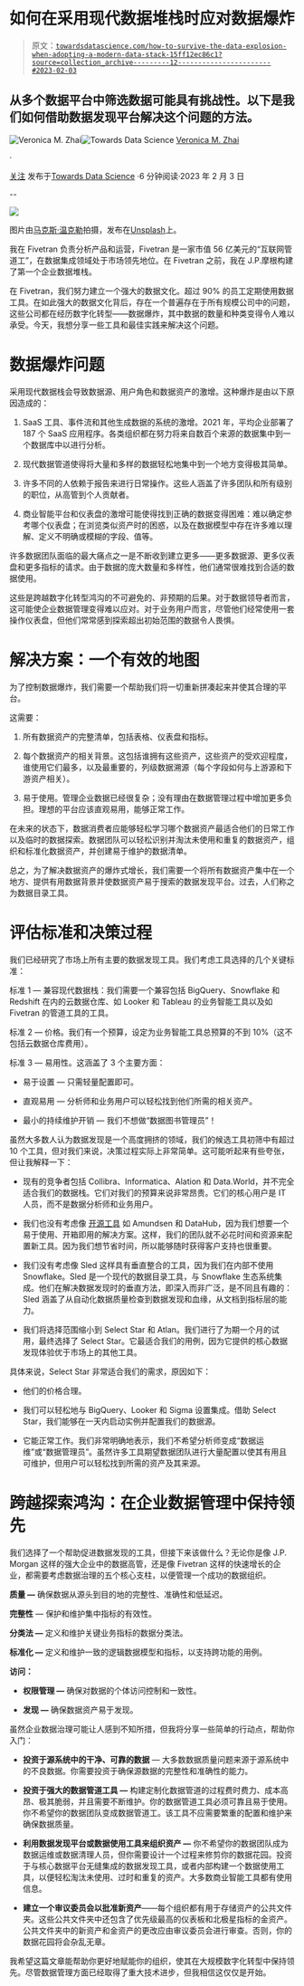 # 如何在采用现代数据堆栈时应对数据爆炸

> 原文：[`towardsdatascience.com/how-to-survive-the-data-explosion-when-adopting-a-modern-data-stack-15ff12ec86c1?source=collection_archive---------12-----------------------#2023-02-03`](https://towardsdatascience.com/how-to-survive-the-data-explosion-when-adopting-a-modern-data-stack-15ff12ec86c1?source=collection_archive---------12-----------------------#2023-02-03)

## 从多个数据平台中筛选数据可能具有挑战性。以下是我们如何借助数据发现平台解决这个问题的方法。

[](https://medium.com/@veronica.fivetran?source=post_page-----15ff12ec86c1--------------------------------)![Veronica M. Zhai](https://medium.com/@veronica.fivetran?source=post_page-----15ff12ec86c1--------------------------------)[](https://towardsdatascience.com/?source=post_page-----15ff12ec86c1--------------------------------)![Towards Data Science](https://towardsdatascience.com/?source=post_page-----15ff12ec86c1--------------------------------) [Veronica M. Zhai](https://medium.com/@veronica.fivetran?source=post_page-----15ff12ec86c1--------------------------------)

·

[关注](https://medium.com/m/signin?actionUrl=https%3A%2F%2Fmedium.com%2F_%2Fsubscribe%2Fuser%2Fd8317bbc9d&operation=register&redirect=https%3A%2F%2Ftowardsdatascience.com%2Fhow-to-survive-the-data-explosion-when-adopting-a-modern-data-stack-15ff12ec86c1&user=Veronica+M.+Zhai&userId=d8317bbc9d&source=post_page-d8317bbc9d----15ff12ec86c1---------------------post_header-----------) 发布于[Towards Data Science](https://towardsdatascience.com/?source=post_page-----15ff12ec86c1--------------------------------) ·6 分钟阅读·2023 年 2 月 3 日[](https://medium.com/m/signin?actionUrl=https%3A%2F%2Fmedium.com%2F_%2Fvote%2Ftowards-data-science%2F15ff12ec86c1&operation=register&redirect=https%3A%2F%2Ftowardsdatascience.com%2Fhow-to-survive-the-data-explosion-when-adopting-a-modern-data-stack-15ff12ec86c1&user=Veronica+M.+Zhai&userId=d8317bbc9d&source=-----15ff12ec86c1---------------------clap_footer-----------)

--

[](https://medium.com/m/signin?actionUrl=https%3A%2F%2Fmedium.com%2F_%2Fbookmark%2Fp%2F15ff12ec86c1&operation=register&redirect=https%3A%2F%2Ftowardsdatascience.com%2Fhow-to-survive-the-data-explosion-when-adopting-a-modern-data-stack-15ff12ec86c1&source=-----15ff12ec86c1---------------------bookmark_footer-----------)![](img/03adf9322b8b74e83c416105df72e628.png)

图片由[马克斯·温克勒](https://unsplash.com/@markuswinkler?utm_source=medium&utm_medium=referral)拍摄，发布在[Unsplash](https://unsplash.com/?utm_source=medium&utm_medium=referral)上。

我在 Fivetran 负责分析产品和运营，Fivetran 是一家市值 56 亿美元的“互联网管道工”，在数据集成领域处于市场领先地位。在 Fivetran 之前，我在 J.P.摩根构建了第一个企业数据堆栈。

在 Fivetran，我们努力建立一个强大的数据文化。超过 90% 的员工定期使用数据工具。在如此强大的数据文化背后，存在一个普遍存在于所有规模公司中的问题，这些公司都在经历数字化转型——数据爆炸，其中数据的数量和种类变得令人难以承受。今天，我想分享一些工具和最佳实践来解决这个问题。

# 数据爆炸问题

采用现代数据栈会导致数据源、用户角色和数据资产的激增。这种爆炸是由以下原因造成的：

1.  SaaS 工具、事件流和其他生成数据的系统的激增。2021 年，平均企业部署了 187 个 SaaS 应用程序。各类组织都在努力将来自数百个来源的数据集中到一个数据库中以进行分析。

1.  现代数据管道使得将大量和多样的数据轻松地集中到一个地方变得极其简单。

1.  许多不同的人依赖于报告来进行日常操作。这些人涵盖了许多团队和所有级别的职位，从高管到个人贡献者。

1.  商业智能平台和仪表盘的激增可能使得找到正确的数据变得困难：难以确定参考哪个仪表盘；在浏览类似资产时的困惑，以及在数据模型中存在许多难以理解、定义不明确或模糊的字段、值等。

许多数据团队面临的最大痛点之一是不断收到建立更多——更多数据源、更多仪表盘和更多指标的请求。由于数据的庞大数量和多样性，他们通常很难找到合适的数据使用。

这些是跨越数字化转型鸿沟的不可避免的、非预期的后果。对于数据领导者而言，这可能使企业数据管理变得难以应对。对于业务用户而言，尽管他们经常使用一套操作仪表盘，但他们常常感到探索超出初始范围的数据令人畏惧。

# 解决方案：一个有效的地图

为了控制数据爆炸，我们需要一个帮助我们将一切重新拼凑起来并使其合理的平台。

这需要：

1.  所有数据资产的完整清单，包括表格、仪表盘和指标。

1.  每个数据资产的相关背景。这包括谁拥有这些资产，这些资产的受欢迎程度，谁使用它们最多，以及最重要的，列级数据溯源（每个字段如何与上游源和下游资产相关）。

1.  易于使用。管理企业数据已经很复杂；没有理由在数据管理过程中增加更多负担。理想的平台应该直观易用，能够正常工作。

在未来的状态下，数据消费者应能够轻松学习哪个数据资产最适合他们的日常工作以及临时的数据探索。数据团队可以轻松识别并淘汰未使用和重复的数据资产，组织和标准化数据资产，并创建易于维护的数据清单。

总之，为了解决数据资产的爆炸式增长，我们需要一个将所有数据资产集中在一个地方、提供有用数据背景并使数据资产易于搜索的数据发现平台。过去，人们称之为数据目录工具。

# 评估标准和决策过程

我们已经研究了市场上所有主要的数据发现工具。我们考虑工具选择的几个关键标准：

标准 1 — 兼容现代数据栈：我们需要一个兼容包括 BigQuery、Snowflake 和 Redshift 在内的云数据仓库、如 Looker 和 Tableau 的业务智能工具以及如 Fivetran 的管道工具的工具。

标准 2 — 价格。我们有一个预算，设定为业务智能工具总预算的不到 10%（这不包括云数据仓库费用）。

标准 3 — 易用性。这涵盖了 3 个主要方面：

+   易于设置 — 只需轻量配置即可。

+   直观易用 — 分析师和业务用户可以轻松找到他们所需的相关资产。

+   最小的持续维护开销 — 我们不想做“数据图书管理员”！

虽然大多数人认为数据发现是一个高度拥挤的领域，我们的候选工具初筛中有超过 10 个工具，但对我们来说，决策过程实际上非常简单。这可能听起来有些夸张，但让我解释一下：

+   现有的竞争者包括 Collibra、Informatica、Alation 和 Data.World，并不完全适合我们的数据栈。它们对我们的预算来说非常昂贵。它们的核心用户是 IT 人员，而不是数据分析师和业务用户。

+   我们也没有考虑像 [开源工具](https://eugeneyan.com/writing/data-discovery-platforms/) 如 Amundsen 和 DataHub，因为我们想要一个易于使用、开箱即用的解决方案。这样，我们的团队就不必花时间和资源来配置新工具。因为我们想节省时间，所以能够随时获得客户支持也很重要。

+   我们没有考虑像 Sled 这样具有垂直整合的工具，因为我们在内部不使用 Snowflake。Sled 是一个现代的数据目录工具，与 Snowflake 生态系统集成。他们在解决数据发现时的垂直方法，即深入而非广泛，是不同且有趣的：Sled 涵盖了从自动化数据质量检查到数据发现和血缘，从文档到指标层的能力。

+   我们将选择范围缩小到 Select Star 和 Atlan。我们进行了为期一个月的试用，最终选择了 Select Star。它最适合我们的用例，因为它提供的核心数据发现体验优于市场上的其他工具。

具体来说，Select Star 非常适合我们的需求，原因如下：

+   他们的价格合理。

+   我们可以轻松地与 BigQuery、Looker 和 Sigma 设置集成。借助 Select Star，我们能够在一天内启动实例并配置我们的数据源。

+   它能正常工作。我们非常明确地表示，我们不希望分析师变成“数据运维”或“数据管理员”。虽然许多工具期望数据团队进行大量配置以使其有用且可维护，但用户可以轻松找到所需的资产及其来源。

# 跨越探索鸿沟：在企业数据管理中保持领先

我们选择了一个帮助促进数据发现的工具，但接下来该做什么？无论你是像 J.P. Morgan 这样的强大企业中的数据高管，还是像 Fivetran 这样的快速增长的企业，都需要考虑数据治理的五个核心支柱，以便管理一个成功的数据组织。

**质量 —** 确保数据从源头到目的地的完整性、准确性和低延迟。

**完整性** — 保护和维护集中指标的有效性。

**分类法 —** 定义和维护关键业务指标的数据分类法。

**标准化 —** 定义和维护一致的逻辑数据模型和指标，以支持跨功能的用例。

**访问：**

+   **权限管理 —** 确保对数据的个体访问控制和一致性。

+   **发现 —** 确保数据资产易于发现。

虽然企业数据治理可能让人感到不知所措，但我将分享一些简单的行动点，帮助你入门：

+   **投资于源系统中的干净、可靠的数据** — 大多数数据质量问题来源于源系统中的不良数据。你需要投资于确保源数据的完整性和准确性的能力。

+   **投资于强大的数据管道工具 —** 构建定制化数据管道的过程费时费力、成本高昂、极其脆弱，并且需要不断维护。你的数据管道工具必须可靠且易于使用。你不希望你的数据团队变成数据管道工。该工具不应需要繁重的配置和维护来确保数据质量。

+   **利用数据发现平台或数据使用工具来组织资产 —** 你不希望你的数据团队成为数据运维或数据清理人员，但你需要设计一个过程来修剪你的数据花园。投资于与核心数据平台无缝集成的数据发现工具，或者内部构建一个数据使用工具，以便轻松淘汰未使用、过时和重复的资产。大多数商业智能工具都有使用信息。

+   **建立一个审议委员会以批准新资产**——每个组织都有用于存储资产的公共文件夹。这些公共文件夹中还包含了优先级最高的仪表板和北极星指标的金资产。公共文件夹中的新资产和金资产的更改应由审议委员会进行审查。否则，你的数据花园将会杂乱无章。

我希望这篇文章能帮助你更好地赋能你的组织，使其在大规模数字化转型中保持领先。尽管数据管理方面已经取得了重大技术进步，但我相信这仅仅是开始。
